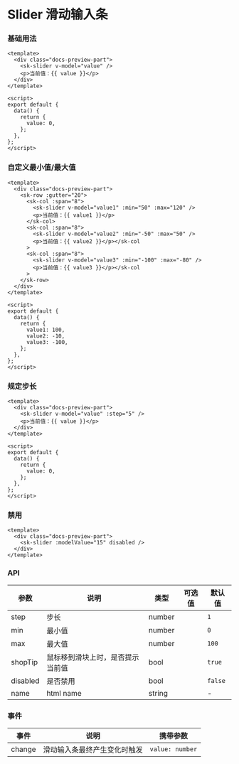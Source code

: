 # Slider 滑动输入条

### 基础用法

<SliderBasic />

```vue
<template>
  <div class="docs-preview-part">
    <sk-slider v-model="value" />
    <p>当前值：{{ value }}</p>
  </div>
</template>

<script>
export default {
  data() {
    return {
      value: 0,
    };
  },
};
</script>
```

### 自定义最小值/最大值

<SliderMinmax />

```vue
<template>
  <div class="docs-preview-part">
    <sk-row :gutter="20">
      <sk-col :span="8">
        <sk-slider v-model="value1" :min="50" :max="120" />
        <p>当前值：{{ value1 }}</p>
      </sk-col>
      <sk-col :span="8">
        <sk-slider v-model="value2" :min="-50" :max="50" />
        <p>当前值：{{ value2 }}</p></sk-col
      >
      <sk-col :span="8">
        <sk-slider v-model="value3" :min="-100" :max="-80" />
        <p>当前值：{{ value3 }}</p></sk-col
      >
    </sk-row>
  </div>
</template>

<script>
export default {
  data() {
    return {
      value1: 100,
      value2: -10,
      value3: -100,
    };
  },
};
</script>
```

### 规定步长

<SliderStep />

```vue
<template>
  <div class="docs-preview-part">
    <sk-slider v-model="value" :step="5" />
    <p>当前值：{{ value }}</p>
  </div>
</template>

<script>
export default {
  data() {
    return {
      value: 0,
    };
  },
};
</script>
```

### 禁用

<div class="docs-preview-part">
  <sk-slider :modelValue="15" disabled />
</div>

```vue
<template>
  <div class="docs-preview-part">
    <sk-slider :modelValue="15" disabled />
  </div>
</template>
```

### API

| 参数     | 说明                             | 类型   | 可选值 | 默认值  |
| -------- | -------------------------------- | ------ | ------ | ------- |
| step     | 步长                             | number |        | `1`     |
| min      | 最小值                           | number |        | `0`     |
| max      | 最大值                           | number |        | `100`   |
| shopTip  | 鼠标移到滑块上时，是否提示当前值 | bool   |        | `true`  |
| disabled | 是否禁用                         | bool   |        | `false` |
| name     | html name                        | string |        | -       |

### 事件

| 事件   | 说明                         | 携带参数        |
| ------ | ---------------------------- | --------------- |
| change | 滑动输入条最终产生变化时触发 | `value: number` |
